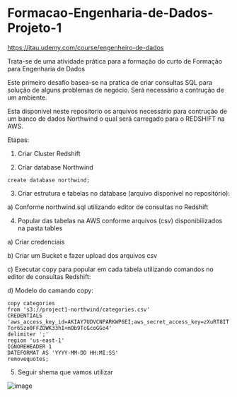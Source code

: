 # Formacao-Engenharia-de-Dados-Projeto-1

https://itau.udemy.com/course/engenheiro-de-dados

Trata-se de uma atividade prática para a formação do curto de Formação para Engenharia de Dados

Este primeiro desafio basea-se na pratica de criar consultas SQL para solução de alguns problemas de negócio.
Será necessário a contrução de um ambiente.

Esta disponivel neste repositorio os arquivos necessário para contrução de um banco de dados Northwind o qual será carregado para o REDSHIFT na AWS.

Etapas:

1. Criar Cluster Redshift

2. Criar database Northwind

`create database northwind;`

3. Criar estrutura e tabelas no database (arquivo disponivel no repositório):

a) Conforme northwind.sql utilizando editor de consultas no Redshift
  
4. Popular das tabelas na AWS conforme arquivos (csv) disponibilizados na pasta tables

a) Criar credenciais

b) Criar um Bucket e fazer upload dos arquivos csv

c) Executar copy para popular em cada tabela utilizando comandos no editor de consultas Redshift:

d) Modelo do camando copy:

`copy categories`  
`from 's3://project1-northwind/categories.csv'`  
`CREDENTIALS 'aws_access_key_id=AKIAY7UDVCNPARKWP6EI;aws_secret_access_key=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'`  
`delimiter ';'`   
`region 'us-east-1'`  
`IGNOREHEADER 1`  
`DATEFORMAT AS 'YYYY-MM-DD HH:MI:SS'`  
`removequotes;`  

5. Seguir shema que vamos utilizar

![image](https://user-images.githubusercontent.com/74573131/214297254-8725ec1b-88db-4648-88b6-36eb887eb155.png)

  
